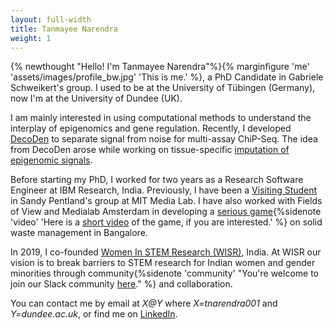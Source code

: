 ```yaml
---
layout: full-width
title: Tanmayee Narendra
weight: 1
---
```

{% newthought "Hello! I'm Tanmayee Narendra"%}{% marginfigure 'me' 'assets/images/profile_bw.jpg' 'This is me.' %}, a PhD Candidate in Gabriele Schweikert's group. I used to be at the University of Tübingen (Germany), now I'm at the University of Dundee (UK). 

I am mainly interested in using computational methods to understand the interplay of epigenomics and gene regulation. Recently, I developed [DecoDen](https://www.biorxiv.org/content/10.1101/2022.10.18.512665v1) to separate signal from noise for multi-assay ChiP-Seq. The idea from DecoDen arose while working on tissue-specific [imputation of epigenomic signals](https://www.nature.com/articles/s41467-023-40211-2). 

Before starting my PhD, I worked for two years as a Research Software Engineer at IBM Research, India. Previously, I have been a [Visiting Student](https://www.media.mit.edu/people/tanmayee/overview/) in Sandy Pentland's group at MIT Media Lab. I have also worked with Fields of View and Medialab Amsterdam in developing a [serious game](http://fieldsofview.in/projects/rubbish/){%sidenote 'video' 'Here is a [short video](https://www.youtube.com/watch?v=rhKCXakQbIk) of the game, if you are interested.' %} on solid waste management in Bangalore.

In 2019, I co-founded [Women In STEM Research (WISR)](https://twitter.com/wisrindia), India. At WISR our vision is to break barriers to STEM research for Indian women and gender minorities through community{%sidenote 'community' "You're welcome to join our Slack community [here](https://join.slack.com/t/wisr-chat/shared_invite/zt-uxta1lti-cALZ_5Twr54PApGeUce8aw)." %} and collaboration.

You can contact me by email at *X@Y* where *X=tnarendra001* and *Y=dundee.ac.uk*, or find me on [LinkedIn](https://www.linkedin.com/in/tanmayeenarendra/).

